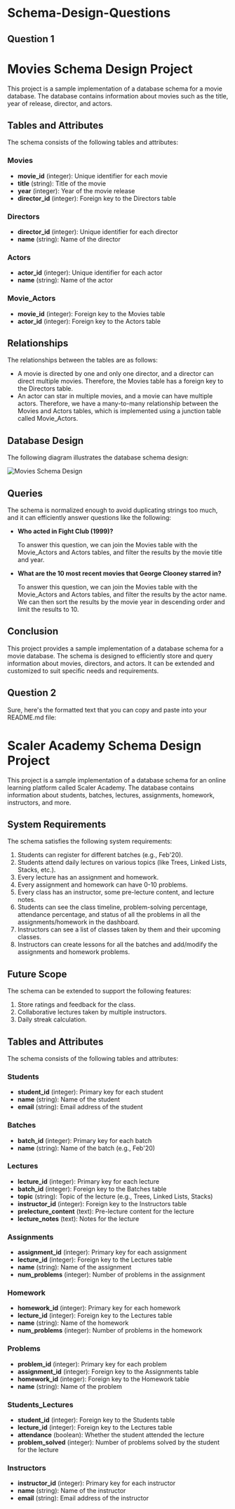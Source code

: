 # Schema-Design-Questions

## Question 1
# Movies Schema Design Project

This project is a sample implementation of a database schema for a movie database. The database contains information about movies such as the title, year of release, director, and actors.

## Tables and Attributes

The schema consists of the following tables and attributes:

### Movies

- **movie_id** (integer): Unique identifier for each movie
- **title** (string): Title of the movie
- **year** (integer): Year of the movie release
- **director_id** (integer): Foreign key to the Directors table

### Directors

- **director_id** (integer): Unique identifier for each director
- **name** (string): Name of the director

### Actors

- **actor_id** (integer): Unique identifier for each actor
- **name** (string): Name of the actor

### Movie_Actors

- **movie_id** (integer): Foreign key to the Movies table
- **actor_id** (integer): Foreign key to the Actors table

## Relationships

The relationships between the tables are as follows:

- A movie is directed by one and only one director, and a director can direct multiple movies. Therefore, the Movies table has a foreign key to the Directors table.
- An actor can star in multiple movies, and a movie can have multiple actors. Therefore, we have a many-to-many relationship between the Movies and Actors tables, which is implemented using a junction table called Movie_Actors.

## Database Design

The following diagram illustrates the database schema design:

![Movies Schema Design](movies_schema_design.png)

## Queries

The schema is normalized enough to avoid duplicating strings too much, and it can efficiently answer questions like the following:

- **Who acted in Fight Club (1999)?**

  To answer this question, we can join the Movies table with the Movie_Actors and Actors tables, and filter the results by the movie title and year.

- **What are the 10 most recent movies that George Clooney starred in?**

  To answer this question, we can join the Movies table with the Movie_Actors and Actors tables, and filter the results by the actor name. We can then sort the results by the movie year in descending order and limit the results to 10.

## Conclusion

This project provides a sample implementation of a database schema for a movie database. The schema is designed to efficiently store and query information about movies, directors, and actors. It can be extended and customized to suit specific needs and requirements.


## Question 2

Sure, here's the formatted text that you can copy and paste into your README.md file:

# Scaler Academy Schema Design Project

This project is a sample implementation of a database schema for an online learning platform called Scaler Academy. The database contains information about students, batches, lectures, assignments, homework, instructors, and more.

## System Requirements

The schema satisfies the following system requirements:

1. Students can register for different batches (e.g., Feb'20).
2. Students attend daily lectures on various topics (like Trees, Linked Lists, Stacks, etc.).
3. Every lecture has an assignment and homework.
4. Every assignment and homework can have 0-10 problems.
5. Every class has an instructor, some pre-lecture content, and lecture notes.
6. Students can see the class timeline, problem-solving percentage, attendance percentage, and status of all the problems in all the assignments/homework in the dashboard.
7. Instructors can see a list of classes taken by them and their upcoming classes.
8. Instructors can create lessons for all the batches and add/modify the assignments and homework problems.

## Future Scope

The schema can be extended to support the following features:

1. Store ratings and feedback for the class.
2. Collaborative lectures taken by multiple instructors.
3. Daily streak calculation.

## Tables and Attributes

The schema consists of the following tables and attributes:

### Students

- **student_id** (integer): Primary key for each student
- **name** (string): Name of the student
- **email** (string): Email address of the student

### Batches

- **batch_id** (integer): Primary key for each batch
- **name** (string): Name of the batch (e.g., Feb'20)

### Lectures

- **lecture_id** (integer): Primary key for each lecture
- **batch_id** (integer): Foreign key to the Batches table
- **topic** (string): Topic of the lecture (e.g., Trees, Linked Lists, Stacks)
- **instructor_id** (integer): Foreign key to the Instructors table
- **prelecture_content** (text): Pre-lecture content for the lecture
- **lecture_notes** (text): Notes for the lecture

### Assignments

- **assignment_id** (integer): Primary key for each assignment
- **lecture_id** (integer): Foreign key to the Lectures table
- **name** (string): Name of the assignment
- **num_problems** (integer): Number of problems in the assignment

### Homework

- **homework_id** (integer): Primary key for each homework
- **lecture_id** (integer): Foreign key to the Lectures table
- **name** (string): Name of the homework
- **num_problems** (integer): Number of problems in the homework

### Problems

- **problem_id** (integer): Primary key for each problem
- **assignment_id** (integer): Foreign key to the Assignments table
- **homework_id** (integer): Foreign key to the Homework table
- **name** (string): Name of the problem

### Students_Lectures

- **student_id** (integer): Foreign key to the Students table
- **lecture_id** (integer): Foreign key to the Lectures table
- **attendance** (boolean): Whether the student attended the lecture
- **problem_solved** (integer): Number of problems solved by the student for the lecture

### Instructors

- **instructor_id** (integer): Primary key for each instructor
- **name** (string): Name of the instructor
- **email** (string): Email address of the instructor
